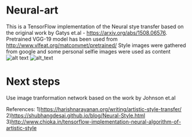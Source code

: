 # Neural-art

This is a TensorFlow implementation of the Neural stye transfer based on the original work by Gatys et.al - https://arxiv.org/abs/1508.06576. 
Pretrained VGG-19 model has been used from http://www.vlfeat.org/matconvnet/pretrained/
Style images were gathered from google and some personal selfie images were used as content 
![alt text](https://github.com/akash29/Neural-art/blob/master/images/Self-Portrait.jpg)
![alt_text](https://github.com/akash29/Neural-art/blob/master/images/final_gen_image.jpg)

# Next steps
Use image tranformation network based on the work by Johnson et.al 


References:
1)https://harishnarayanan.org/writing/artistic-style-transfer/
2)https://shubhangdesai.github.io/blog/Neural-Style.html
3)http://www.chioka.in/tensorflow-implementation-neural-algorithm-of-artistic-style
